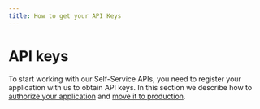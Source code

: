 ```yaml
---
title: How to get your API Keys
---
```


# API keys

To start working with our Self-Service APIs, you need to register your application with us to obtain API keys. In this section we describe how to [authorize your application](./authorization.md) and [move it to production](moving-to-production.md).

